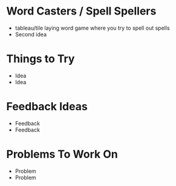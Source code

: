 # Word Casters / Spell Spellers

* tableau/tile laying word game where you try to spell out spells
* Second idea


# Things to Try

* Idea
* Idea

# Feedback Ideas

* Feedback
* Feedback

# Problems To Work On

* Problem
* Problem


